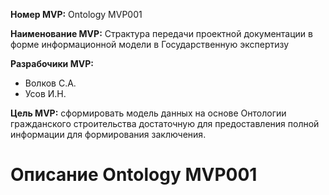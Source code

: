 **Номер MVP:** Ontology MVP001

**Наименование MVP:** Страктура передачи проектной документации в форме информационной модели в Государственную экспертизу

**Разрабочики MVP:**
* Волков С.А.
* Усов И.Н.

**Цель MVP:** сформировать модель данных на основе Онтологии гражданского строительства достаточную для предоставления полной информации для формирования заключения.
# Описание Ontology MVP001
